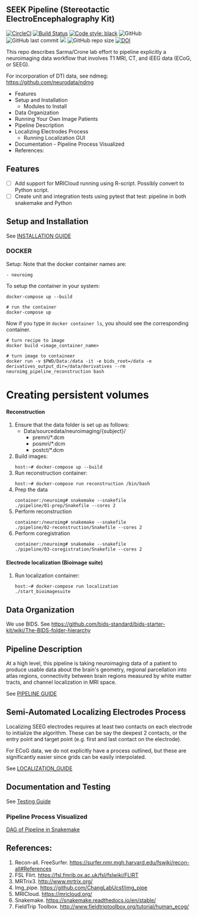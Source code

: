 SEEK Pipeline (Stereotactic ElectroEncephalography Kit)
----------------------------------------------

[![CircleCI](https://circleci.com/gh/ncsl/seek.svg?style=svg&circle-token=be3280d393039eac5067ac529b59241a235a2d4d)](https://circleci.com/gh/ncsl/seek)
[![Build Status](https://travis-ci.com/ncsl/seek.svg?token=6sshyCajdyLy6EhT8YAq&branch=master)](https://travis-ci.com/ncsl/seek)
[![Code style: black](https://img.shields.io/badge/code%20style-black-000000.svg)](https://github.com/ambv/black)
![GitHub](https://img.shields.io/github/license/ncsl/seek)
![GitHub last commit](https://img.shields.io/github/last-commit/ncsl/seek)
<a href="https://codeclimate.com/github/ncsl/seek/maintainability"><img src="https://api.codeclimate.com/v1/badges/2c7d5910e89350b967c8/maintainability" /></a>
![GitHub repo size](https://img.shields.io/github/repo-size/ncsl/seek)
[![DOI](https://zenodo.org/badge/160566959.svg)](https://zenodo.org/badge/latestdoi/160566959)

This repo describes Sarma/Crone lab effort to pipeline explicitly a neuroimaging data workflow that involves T1 MRI, CT,
and iEEG data (ECoG, or SEEG). 

For incorporation of DTI data, see ndmeg: https://github.com/neurodata/ndmg

<!-- MarkdownTOC -->

- Features
- Setup and Installation
    - Modules to Install
- Data Organization
- Running Your Own Image Patients
- Pipeline Description
- Localizing Electrodes Process
    - Running Localization GUI
- Documentation
        - Pipeline Process Visualized
- References:

<!-- /MarkdownTOC -->

Features
--------
- [ ] Add support for MRICloud running using R-script. Possibly convert to Python script.
- [ ] Create unit and integration tests using pytest that test: pipeline in both snakemake and Python

Setup and Installation
--------
See [INSTALLATION GUIDE](doc/INSTALLATION.md)

### DOCKER

Setup: Note that the docker container names are:

    - neuroimg

To setup the container in your system:

    docker-compose up --build
    
    # run the container
    docker-compose up 
    
Now if you type in `docker container ls`, you should see the corresponding container.
    
    # turn recipe to image
    docker build <image_container_name>
    
    # turn image to containeer
    docker run -v $PWD/Data:/data -it -e bids_root=/data -e derivatives_output_dir=/data/derivatives --rm neuroimg_pipeline_reconstruction bash

# Creating persistent volumes

#### Reconstruction
1. Ensure that the data folder is set up as follows:
    - Data/sourcedata/neuroimaging/{subject}/
        - premri/*.dcm
        - posmri/*.dcm
        - postct/*.dcm
2. Build images:
    >
    <code>host:~# docker-compose up --build</code>
3. Run reconstruction container:
    >
    <code>host:~# docker-compose run reconstruction /bin/bash</code>
4. Prep the data
    > 
    <code>container:/neuroimg# snakemake --snakefile ./pipeline/01-prep/Snakefile --cores 2</code>
5.  Perform reconstruction
    >
    <code>container:/neuroimg# snakemake --snakefile ./pipeline/02-reconstruction/Snakefile --cores 2</code>
6. Perform coregistration
    >
    <code>container:/neuroimg# snakemake --snakefile ./pipeline/03-coregistration/Snakefile --cores 2</code>

#### Electrode localization (Bioimage suite)

1. Run localization container:
    >
    <code>host:~# docker-compose run localization ./start_bioimagesuite</code>

Data Organization
--------

We use BIDS. 
See https://github.com/bids-standard/bids-starter-kit/wiki/The-BIDS-folder-hierarchy

Pipeline Description
--------
At a high level, this pipeline is taking neuroimaging data of a patient to produce usable data about the brain's geometry, 
regional parcellation into atlas regions, connectivity between brain regions measured by white matter tracts, and channel localization in MRI space.

See [PIPELINE GUIDE](doc/PIPELINE_DESCRIPTION.md)

Semi-Automated Localizing Electrodes Process
-------- 
Localizing SEEG electrodes requires at least two contacts on each electrode to initialize the algorithm.
These can be say the deepest 2 contacts, or the entry point and target point (e.g. first and last contact on the electrode).

For ECoG data, we do not explicitly have a process outlined, but these are significantly easier since grids can
be easily interpolated.

See [LOCALIZATION_GUIDE](doc/LOCALIZATION_GUIDE.md)

Documentation and Testing
--------

See [Testing Guide](doc/TESTING_SETUP.md)
    
### Pipeline Process Visualized
[DAG of Pipeline in Snakemake](seek/neuroimg/pipeline/dag_neuroimaging_pipeline_reconstruction.pdf)

References:
--------
1. Recon-all. FreeSurfer. https://surfer.nmr.mgh.harvard.edu/fswiki/recon-all#References
2. FSL Flirt. https://fsl.fmrib.ox.ac.uk/fsl/fslwiki/FLIRT
3. MRTrix3. http://www.mrtrix.org/
4. Img_pipe. https://github.com/ChangLabUcsf/img_pipe
5. MRICloud. https://mricloud.org/
6. Snakemake. https://snakemake.readthedocs.io/en/stable/
7. FieldTrip Toolbox. http://www.fieldtriptoolbox.org/tutorial/human_ecog/


